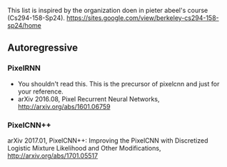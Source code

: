 This list is inspired by the organization doen in pieter abeel's course (Cs294-158-Sp24). https://sites.google.com/view/berkeley-cs294-158-sp24/home 


## Autoregressive

### PixelRNN 

- You shouldn't read this. This is the precursor of pixelcnn and just for your reference. 
- arXiv  2016.08, Pixel Recurrent Neural Networks, <a href="http://arxiv.org/abs/1601.06759"> </a>http://arxiv.org/abs/1601.06759


### PixelCNN++

arXiv  2017.01, PixelCNN++: Improving the PixelCNN with Discretized Logistic Mixture Likelihood and Other Modifications, <a href="http://arxiv.org/abs/1701.05517"> </a>http://arxiv.org/abs/1701.05517


